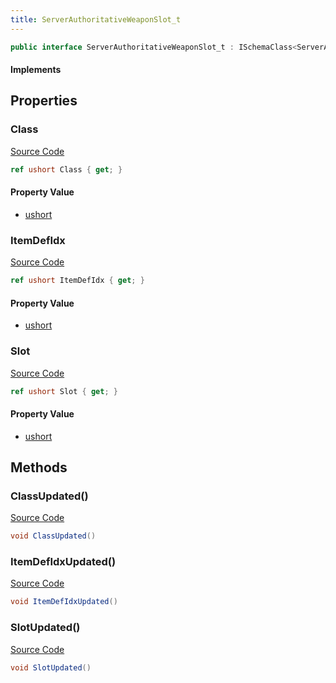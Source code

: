 ```yaml
---
title: ServerAuthoritativeWeaponSlot_t
---
```


```csharp
public interface ServerAuthoritativeWeaponSlot_t : ISchemaClass<ServerAuthoritativeWeaponSlot_t>, ISchemaField, ISchemaClass, INativeHandle
```

#### Implements

## Properties

### Class

[Source Code](https://github.com/swiftly-solution/swiftlys2/blob/beta/managed/src/SwiftlyS2.Generated/Schemas/Interfaces/ServerAuthoritativeWeaponSlot_t.cs#L16)

```csharp
ref ushort Class { get; }
```

#### Property Value

- [ushort](https://learn.microsoft.com/dotnet/api/system.uint16)

### ItemDefIdx

[Source Code](https://github.com/swiftly-solution/swiftlys2/blob/beta/managed/src/SwiftlyS2.Generated/Schemas/Interfaces/ServerAuthoritativeWeaponSlot_t.cs#L20)

```csharp
ref ushort ItemDefIdx { get; }
```

#### Property Value

- [ushort](https://learn.microsoft.com/dotnet/api/system.uint16)

### Slot

[Source Code](https://github.com/swiftly-solution/swiftlys2/blob/beta/managed/src/SwiftlyS2.Generated/Schemas/Interfaces/ServerAuthoritativeWeaponSlot_t.cs#L18)

```csharp
ref ushort Slot { get; }
```

#### Property Value

- [ushort](https://learn.microsoft.com/dotnet/api/system.uint16)

## Methods

### ClassUpdated()

[Source Code](https://github.com/swiftly-solution/swiftlys2/blob/beta/managed/src/SwiftlyS2.Generated/Schemas/Interfaces/ServerAuthoritativeWeaponSlot_t.cs#L22)

```csharp
void ClassUpdated()
```

### ItemDefIdxUpdated()

[Source Code](https://github.com/swiftly-solution/swiftlys2/blob/beta/managed/src/SwiftlyS2.Generated/Schemas/Interfaces/ServerAuthoritativeWeaponSlot_t.cs#L24)

```csharp
void ItemDefIdxUpdated()
```

### SlotUpdated()

[Source Code](https://github.com/swiftly-solution/swiftlys2/blob/beta/managed/src/SwiftlyS2.Generated/Schemas/Interfaces/ServerAuthoritativeWeaponSlot_t.cs#L23)

```csharp
void SlotUpdated()
```

